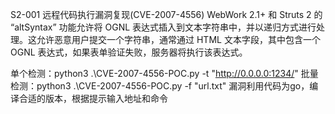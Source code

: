 
S2-001 远程代码执行漏洞复现(CVE-2007-4556)
WebWork 2.1+ 和 Struts 2 的 “altSyntax” 功能允许将 OGNL 表达式插入到文本字符串中，并以递归方式进行处理。这允许恶意用户提交一个字符串，通常通过 HTML 文本字段，其中包含一个 OGNL 表达式，如果表单验证失败，服务器将执行该表达式。

单个检测：python3 .\CVE-2007-4556-POC.py -t "http://0.0.0.0:1234/"
批量检测：python3 .\CVE-2007-4556-POC.py -f "url.txt"
漏洞利用代码为go，编译合适的版本，根据提示输入地址和命令
